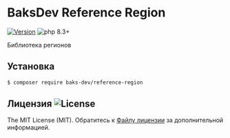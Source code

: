 # BaksDev Reference Region

[![Version](https://img.shields.io/badge/version-7.1.3-blue)](https://github.com/baks-dev/reference-region/releases)
![php 8.3+](https://img.shields.io/badge/php-min%208.3-red.svg)

Библиотека регионов

## Установка

``` bash
$ composer require baks-dev/reference-region
```

## Лицензия ![License](https://img.shields.io/badge/MIT-green)

The MIT License (MIT). Обратитесь к [Файлу лицензии](LICENSE.md) за дополнительной информацией.


